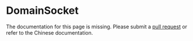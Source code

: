 # DomainSocket

The documentation for this page is missing. Please submit a [pull request](https://github.com/v2fly/v2fly-github-io/pulls) or refer to the Chinese documentation.
